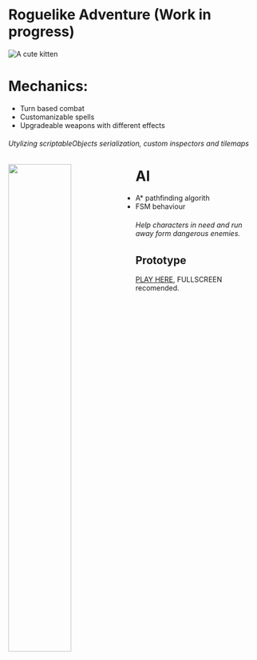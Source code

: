 # Roguelike Adventure (Work in progress)

![A cute kitten](https://github.com/ErnSur/Roguelike/blob/master/Gifs/demo1.gif)


# Mechanics:
* Turn based combat
* Customanizable spells
* Upgradeable weapons with different effects
###### Utylizing scriptableObjects serialization, custom inspectors and tilemaps

<img align="left" width="50%" height="50%" src="https://github.com/ErnSur/Roguelike/blob/master/Gifs/demo2.gif">

# AI
* A* pathfinding algorith
* FSM behaviour
###### Help characters in need and run away form dangerous enemies.
## Prototype
[PLAY HERE](https://simmer.io/@ErnestSurys/~3249bcf0-b325-ed47-e8b8-70a0e3f8aec2), FULLSCREEN recomended.
